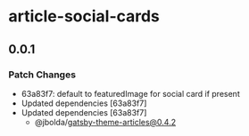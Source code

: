 # article-social-cards

## 0.0.1
### Patch Changes

- 63a83f7: default to featuredImage for social card if present
- Updated dependencies [63a83f7]
- Updated dependencies [63a83f7]
  - @jbolda/gatsby-theme-articles@0.4.2
